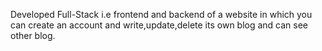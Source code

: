 Developed Full-Stack i.e frontend and backend of a website in which you can create an account and write,update,delete its own blog and can see other blog.
